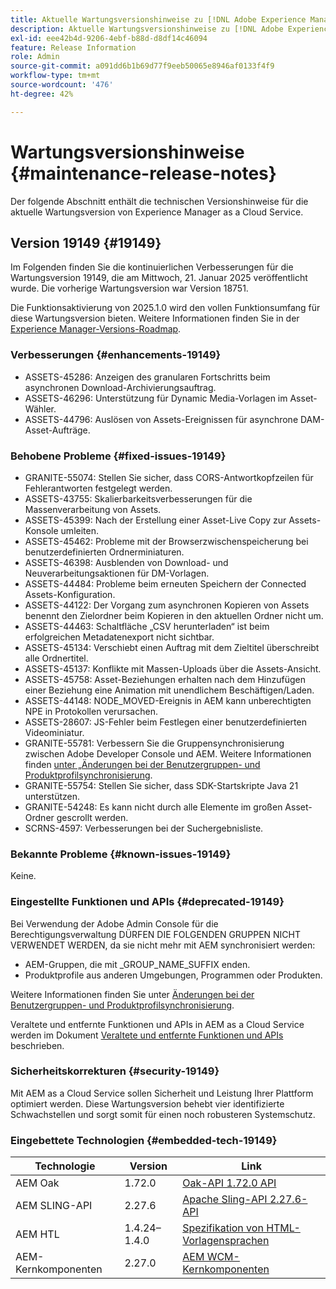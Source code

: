 ```yaml
---
title: Aktuelle Wartungsversionshinweise zu [!DNL Adobe Experience Manager] as a Cloud Service.
description: Aktuelle Wartungsversionshinweise zu [!DNL Adobe Experience Manager] as a Cloud Service.
exl-id: eee42b4d-9206-4ebf-b88d-d8df14c46094
feature: Release Information
role: Admin
source-git-commit: a091dd6b1b69d77f9eeb50065e8946af0133f4f9
workflow-type: tm+mt
source-wordcount: '476'
ht-degree: 42%

---
```



# Wartungsversionshinweise {#maintenance-release-notes}

Der folgende Abschnitt enthält die technischen Versionshinweise für die aktuelle Wartungsversion von Experience Manager as a Cloud Service.

## Version 19149 {#19149}

Im Folgenden finden Sie die kontinuierlichen Verbesserungen für die Wartungsversion 19149, die am Mittwoch, 21. Januar 2025 veröffentlicht wurde. Die vorherige Wartungsversion war Version 18751.

Die Funktionsaktivierung von 2025.1.0 wird den vollen Funktionsumfang für diese Wartungsversion bieten. Weitere Informationen finden Sie in der [Experience Manager-Versions-Roadmap](https://experienceleague.adobe.com/de/docs/experience-manager-release-information/aem-release-updates/update-releases-roadmap).

### Verbesserungen {#enhancements-19149}

* ASSETS-45286: Anzeigen des granularen Fortschritts beim asynchronen Download-Archivierungsauftrag.
* ASSETS-46296: Unterstützung für Dynamic Media-Vorlagen im Asset-Wähler.
* ASSETS-44796: Auslösen von Assets-Ereignissen für asynchrone DAM-Asset-Aufträge.

### Behobene Probleme {#fixed-issues-19149}

* GRANITE-55074: Stellen Sie sicher, dass CORS-Antwortkopfzeilen für Fehlerantworten festgelegt werden.
* ASSETS-43755: Skalierbarkeitsverbesserungen für die Massenverarbeitung von Assets.
* ASSETS-45399: Nach der Erstellung einer Asset-Live Copy zur Assets-Konsole umleiten.
* ASSETS-45462: Probleme mit der Browserzwischenspeicherung bei benutzerdefinierten Ordnerminiaturen.
* ASSETS-46398: Ausblenden von Download- und Neuverarbeitungsaktionen für DM-Vorlagen.
* ASSETS-44484: Probleme beim erneuten Speichern der Connected Assets-Konfiguration.
* ASSETS-44122: Der Vorgang zum asynchronen Kopieren von Assets benennt den Zielordner beim Kopieren in den aktuellen Ordner nicht um.
* ASSETS-44463: Schaltfläche „CSV herunterladen“ ist beim erfolgreichen Metadatenexport nicht sichtbar.
* ASSETS-45134: Verschiebt einen Auftrag mit dem Zieltitel überschreibt alle Ordnertitel.
* ASSETS-45137: Konflikte mit Massen-Uploads über die Assets-Ansicht.
* ASSETS-45758: Asset-Beziehungen erhalten nach dem Hinzufügen einer Beziehung eine Animation mit unendlichem Beschäftigen/Laden.
* ASSETS-44148: NODE_MOVED-Ereignis in AEM kann unberechtigten NPE in Protokollen verursachen.
* ASSETS-28607: JS-Fehler beim Festlegen einer benutzerdefinierten Videominiatur.
* GRANITE-55781: Verbessern Sie die Gruppensynchronisierung zwischen Adobe Developer Console und AEM. Weitere Informationen finden [ unter „Änderungen bei der Benutzergruppen- und Produktprofilsynchronisierung](https://experienceleague.adobe.com/en/docs/experience-manager-cloud-service/content/security/changes-in-user-group-and-product-profile-synchronization).
* GRANITE-55754: Stellen Sie sicher, dass SDK-Startskripte Java 21 unterstützen.
* GRANITE-54248: Es kann nicht durch alle Elemente im großen Asset-Ordner gescrollt werden.
* SCRNS-4597: Verbesserungen bei der Suchergebnisliste.


### Bekannte Probleme {#known-issues-19149}

Keine.

### Eingestellte Funktionen und APIs {#deprecated-19149}

Bei Verwendung der Adobe Admin Console für die Berechtigungsverwaltung DÜRFEN DIE FOLGENDEN GRUPPEN NICHT VERWENDET WERDEN, da sie nicht mehr mit AEM synchronisiert werden:
* AEM-Gruppen, die mit _GROUP_NAME_SUFFIX enden.
* Produktprofile aus anderen Umgebungen, Programmen oder Produkten.

Weitere Informationen finden Sie unter [Änderungen bei der Benutzergruppen- und Produktprofilsynchronisierung](https://experienceleague.adobe.com/en/docs/experience-manager-cloud-service/content/security/changes-in-user-group-and-product-profile-synchronization).


Veraltete und entfernte Funktionen und APIs in AEM as a Cloud Service werden im Dokument [Veraltete und entfernte Funktionen und APIs](/help/release-notes/deprecated-removed-features.md) beschrieben.

### Sicherheitskorrekturen {#security-19149}

Mit AEM as a Cloud Service sollen Sicherheit und Leistung Ihrer Plattform optimiert werden. Diese Wartungsversion behebt vier identifizierte Schwachstellen und sorgt somit für einen noch robusteren Systemschutz.

### Eingebettete Technologien {#embedded-tech-19149}

| Technologie | Version | Link |
|---|---|---|
| AEM Oak | 1.72.0 | [Oak-API 1.72.0 API](https://www.javadoc.io/doc/org.apache.jackrabbit/oak-api/1.72.0/index.html?lang=de) |
| AEM SLING-API | 2.27.6 | [Apache Sling-API 2.27.6-API](https://www.javadoc.io/doc/org.apache.sling/org.apache.sling.api/latest/index.html) |
| AEM HTL | 1.4.24–1.4.0 | [Spezifikation von HTML-Vorlagensprachen](https://github.com/adobe/htl-spec) |
| AEM-Kernkomponenten | 2.27.0 | [AEM WCM-Kernkomponenten](https://github.com/adobe/aem-core-wcm-components) |
